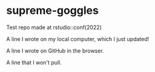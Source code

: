 # supreme-goggles
Test repo made at rstudio::conf(2022)

A line I wrote on my local computer, which I just updated!

A line I wrote on GitHub in the browser.

A line that I won't pull.
